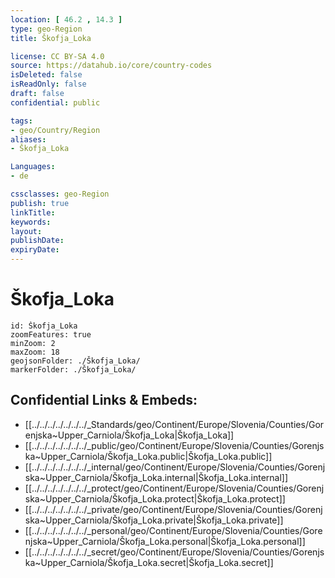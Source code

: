 ```yaml
---
location: [ 46.2 , 14.3 ] 
type: geo-Region
title: Škofja_Loka

license: CC BY-SA 4.0
source: https://datahub.io/core/country-codes
isDeleted: false
isReadOnly: false
draft: false
confidential: public

tags:
- geo/Country/Region
aliases:
- Škofja_Loka

Languages:
- de

cssclasses: geo-Region
publish: true
linkTitle: 
keywords: 
layout: 
publishDate: 
expiryDate: 
---
```


# Škofja_Loka

```leaflet
id: Škofja_Loka
zoomFeatures: true 
minZoom: 2 
maxZoom: 18
geojsonFolder: ./Škofja_Loka/
markerFolder: ./Škofja_Loka/
```


## Confidential Links & Embeds: 
- [[../../../../../../../_Standards/geo/Continent/Europe/Slovenia/Counties/Gorenjska~Upper_Carniola/Škofja_Loka|Škofja_Loka]] 
- [[../../../../../../../_public/geo/Continent/Europe/Slovenia/Counties/Gorenjska~Upper_Carniola/Škofja_Loka.public|Škofja_Loka.public]] 
- [[../../../../../../../_internal/geo/Continent/Europe/Slovenia/Counties/Gorenjska~Upper_Carniola/Škofja_Loka.internal|Škofja_Loka.internal]] 
- [[../../../../../../../_protect/geo/Continent/Europe/Slovenia/Counties/Gorenjska~Upper_Carniola/Škofja_Loka.protect|Škofja_Loka.protect]] 
- [[../../../../../../../_private/geo/Continent/Europe/Slovenia/Counties/Gorenjska~Upper_Carniola/Škofja_Loka.private|Škofja_Loka.private]] 
- [[../../../../../../../_personal/geo/Continent/Europe/Slovenia/Counties/Gorenjska~Upper_Carniola/Škofja_Loka.personal|Škofja_Loka.personal]] 
- [[../../../../../../../_secret/geo/Continent/Europe/Slovenia/Counties/Gorenjska~Upper_Carniola/Škofja_Loka.secret|Škofja_Loka.secret]] 

